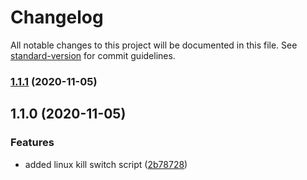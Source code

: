 # Changelog

All notable changes to this project will be documented in this file. See [standard-version](https://github.com/conventional-changelog/standard-version) for commit guidelines.

### [1.1.1](https://github.com/nologs-vpn/killswitch/compare/v1.1.0...v1.1.1) (2020-11-05)

## 1.1.0 (2020-11-05)


### Features

* added linux kill switch script ([2b78728](https://github.com/nologs-vpn/killswitch/commit/2b78728266496f3a81d2e476fd0a779797e7a1c8))
